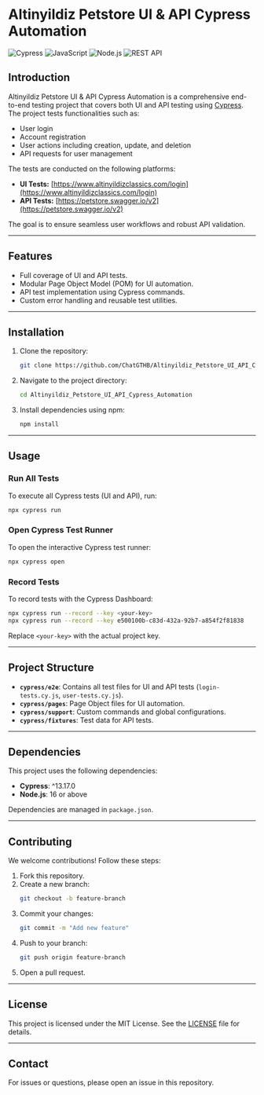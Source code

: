 # Altinyildiz Petstore UI & API Cypress Automation

![Cypress](https://img.shields.io/badge/Cypress-17202C?style=for-the-badge&logo=cypress&logoColor=white)
![JavaScript](https://img.shields.io/badge/JavaScript-F7DF1E?style=for-the-badge&logo=javascript&logoColor=black)
![Node.js](https://img.shields.io/badge/Node.js-339933?style=for-the-badge&logo=nodedotjs&logoColor=white)
![REST API](https://img.shields.io/badge/REST-API-blue?style=for-the-badge)

## Introduction

Altinyildiz Petstore UI & API Cypress Automation is a comprehensive end-to-end testing project that covers both UI and API testing using [Cypress](https://www.cypress.io/). The project tests functionalities such as:
- User login
- Account registration
- User actions including creation, update, and deletion
- API requests for user management

The tests are conducted on the following platforms:
- **UI Tests:** [https://www.altinyildizclassics.com/login](https://www.altinyildizclassics.com/login)
- **API Tests:** [https://petstore.swagger.io/v2](https://petstore.swagger.io/v2)

The goal is to ensure seamless user workflows and robust API validation.

---

## Features

- Full coverage of UI and API tests.
- Modular Page Object Model (POM) for UI automation.
- API test implementation using Cypress commands.
- Custom error handling and reusable test utilities.

---

## Installation

1. Clone the repository:
   ```bash
   git clone https://github.com/ChatGTHB/Altinyildiz_Petstore_UI_API_Cypress_Automation.git
   ```
2. Navigate to the project directory:
   ```bash
   cd Altinyildiz_Petstore_UI_API_Cypress_Automation
   ```
3. Install dependencies using npm:
   ```bash
   npm install
   ```

---

## Usage

### Run All Tests
To execute all Cypress tests (UI and API), run:
```bash
npx cypress run
```

### Open Cypress Test Runner
To open the interactive Cypress test runner:
```bash
npx cypress open
```

### Record Tests
To record tests with the Cypress Dashboard:
```bash
npx cypress run --record --key <your-key>
npx cypress run --record --key e500100b-c83d-432a-92b7-a854f2f81838
```
Replace `<your-key>` with the actual project key.

---

## Project Structure

- **`cypress/e2e`**: Contains all test files for UI and API tests (`login-tests.cy.js`, `user-tests.cy.js`).
- **`cypress/pages`**: Page Object files for UI automation.
- **`cypress/support`**: Custom commands and global configurations.
- **`cypress/fixtures`**: Test data for API tests.

---

## Dependencies

This project uses the following dependencies:
- **Cypress**: ^13.17.0
- **Node.js**: 16 or above

Dependencies are managed in `package.json`.

---

## Contributing

We welcome contributions! Follow these steps:
1. Fork this repository.
2. Create a new branch:
   ```bash
   git checkout -b feature-branch
   ```
3. Commit your changes:
   ```bash
   git commit -m "Add new feature"
   ```
4. Push to your branch:
   ```bash
   git push origin feature-branch
   ```
5. Open a pull request.

---

## License

This project is licensed under the MIT License. See the [LICENSE](LICENSE) file for details.

---

## Contact

For issues or questions, please open an issue in this repository.

